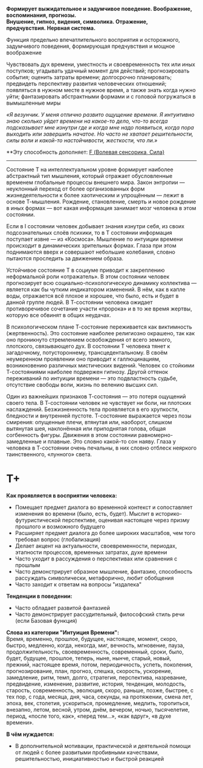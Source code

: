 **Формирует выжидательное и задумчивое поведение. Воображение, воспоминания, прогнозы.  
Внушение, гипноз, видения, символика. Отражение, предчувствия. Нервная система.**

Функция предельно впечатлительного восприятия и осторожного, задумчивого поведения, формирующая предчувствия и мощное воображение  
  
Чувствовать дух времени, уместность и своевременность тех или иных поступков; угадывать удачный момент для действий; прогнозировать события; оценить затраты времени; долгосрочно планировать; предвидеть перспективу развития человеческих отношений; появляться в нужном месте в нужное время, а также знать когда нужно уйти; фантазировать абстрактными формами и с головой погружаться в вымышленные миры  
  
*«Я везунчик. У меня отлично развито ощущение времени. Я интуитивно знаю сколько уйдет времени на какое-то дело, что-то всегда подсказывает мне изнутри где и когда мне надо появиться, когда пора выходить или завершить начатое. Но часто не хватает решительности, силы воли и какой-то настойчивости, жесткости, что ли.»* 

**Эту способность дополняет: [F (Волевая сенсорика, Сила)](Психология/Соционика/Функции/F%20(Волевая%20сенсорика,%20Сила).md)

---

Состояние T на интеллектуальном уровне формирует наиболее абстрактный тип мышления, который отражает обусловленные временем глобальные процессы внешнего мира. Закон энтропии — неуклонный переход от более организованных форм жизнедеятельности к более хаотическим и упрощённым — лежит в основе Т-мышления. Рождение, становление, смерть и новое рождение в иных формах — вот какая информация занимает мозг человека в этом состоянии.

Если в I состоянии человек добывает знания изнутри себя, из своих подсознательных слоёв психики, то в T состоянии информация поступает извне — из «Космоса». Мышление по интуиции времени происходит в динамических зрительных формах. Глаза при этом поднимаются вверх и совершают небольшие колебания, словно пытаются проследить за движением образа.

Устойчивое состояние T в социуме приводит к закреплению неформальной роли «отражатель». В этом состоянии человек прогнозирует всю социально-психологическую динамику коллектива — является как бы чутким индикатором изменений. В нём, как в капле воды, отражается всё плохое и хорошее, что было, есть и будет в данной группе людей. В Т-состоянии человека ожидает противоречивое сочетание участи «пророка» и в то же время жертвы, которую все обвинят в общих неудачах.

В психологическом плане Т-состояние переживается как виктимность (жертвенность). Это состояние наиболее религиозно окрашено, так как оно проникнуто стремлением освобождения от всего земного, плотского, связывающего дух. В состоянии T человека тянет к загадочному, потустороннему, трансцедентальному. В своём неумеренном проявлении оно приводит к галлюцинациям, возникновению различных мистических видений. Человек со стойкими Т-состояниями наиболее подвержен гипнозу. Другой оттенок переживаний по интуиции времени — это подвластность судьбе, отсутствие свободы воли, жизнь по велению высших сил.

Один из важнейших признаков Т-состояния — это потеря ощущений своего тела. В Т-состоянии человек не чувствует ни боли, ни плотских наслаждений. Безжизненность тела проявляется в его хрупкости, бледности и внутренней пустоте. Т-состояние выражается через позы смирения: опущенные плечи, втянутая или, наоборот, слишком вытянутая шея, наклонённая или приподнятая голова, общая согбенность фигуры. Движения в этом состоянии равномерно-замедленные и плавные. Это словно какой-то сон наяву. Глаза у человека в Т-состоянии очень печальны, в них словно отблеск неяркого таинственного, «лунного» света.

# T+
**Как проявляется в восприятии человека:**  
- Помещает предмет диалога во временной контекст и сопоставляет изменения во времени (было, есть, будет). Мыслит в историко-футуристической перспективе, оценивая настоящее через призму прошлого и возможного будущего
- Расширяет предмет диалога до более широких масштабов, чем того требовал вопрос (глобализация)
- Делает акцент на актуальности, своевременности, периодах, этапности процессов, временных затратах, духе времени
- Часто уходит в рассуждения о перспективах или сравнения с прошлым
- Часто демонстрирует образное мышление, фантазию, способность рассуждать символически, метафорично, любит обобщения
- Часто заходит к ответам на вопросы "издалека"

**Тенденции в поведении:**  
- Часто обладает развитой фантазией
- Часто демонстрирует рассудительный, философский стиль речи (если Базовая функция)

**Слова из категории "Интуиция Времени":**  
Время, временно, прошлое, будущее, настоящее, момент, скоро, быстро, медленно, когда, некогда, миг, вечность, мгновение, пауза, продолжительность, своевременность, современный, сроки, было, будет, будущее, прошлое, теперь, ныне, нынче, старый, новый, прежний, настоящее время, потом, периодичность, успеть, поколения, прогнозирование, план, прогноз, спешка, скорость, ускорение, замедление, ритм, темп, долго, стратегия, перспектива, назревание, предвидение, изменение, развитие, история, тенденция, молодость, старость, современность, эволюция, скоро, раньше, позже, быстрее, с тех пор, с года, месяца, дня, часа, секунды, на протяжении, смена лет, эпоха, век, столетия, ускориться, промедление, медлить, торопиться, внезапно, летом, весной, утром, днём, вечером, ночью, тысячелетие, период, «после того, как», «перед тем…», «как вдруг», «в духе времени».  

**В чём нуждается:**  
- В дополнительной мотивации, практической и деятельной помощи от людей с более развитыми пробивными качествами, решительностью, инициативностью и быстрой реакцией